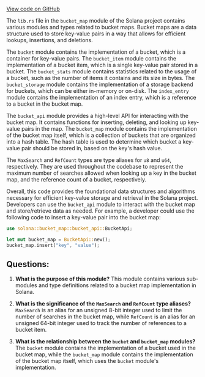 [View code on GitHub](https://github.com/solana-labs/solana/blob/master/bucket_map/src/lib.rs)

The `lib.rs` file in the `bucket_map` module of the Solana project contains various modules and types related to bucket maps. Bucket maps are a data structure used to store key-value pairs in a way that allows for efficient lookups, insertions, and deletions. 

The `bucket` module contains the implementation of a bucket, which is a container for key-value pairs. The `bucket_item` module contains the implementation of a bucket item, which is a single key-value pair stored in a bucket. The `bucket_stats` module contains statistics related to the usage of a bucket, such as the number of items it contains and its size in bytes. The `bucket_storage` module contains the implementation of a storage backend for buckets, which can be either in-memory or on-disk. The `index_entry` module contains the implementation of an index entry, which is a reference to a bucket in the bucket map.

The `bucket_api` module provides a high-level API for interacting with the bucket map. It contains functions for inserting, deleting, and looking up key-value pairs in the map. The `bucket_map` module contains the implementation of the bucket map itself, which is a collection of buckets that are organized into a hash table. The hash table is used to determine which bucket a key-value pair should be stored in, based on the key's hash value. 

The `MaxSearch` and `RefCount` types are type aliases for `u8` and `u64`, respectively. They are used throughout the codebase to represent the maximum number of searches allowed when looking up a key in the bucket map, and the reference count of a bucket, respectively.

Overall, this code provides the foundational data structures and algorithms necessary for efficient key-value storage and retrieval in the Solana project. Developers can use the `bucket_api` module to interact with the bucket map and store/retrieve data as needed. For example, a developer could use the following code to insert a key-value pair into the bucket map:

```rust
use solana::bucket_map::bucket_api::BucketApi;

let mut bucket_map = BucketApi::new();
bucket_map.insert("key", "value");
```
## Questions: 
 1. **What is the purpose of this module?** 
This module contains various sub-modules and type definitions related to a bucket map implementation in Solana.

2. **What is the significance of the `MaxSearch` and `RefCount` type aliases?** 
`MaxSearch` is an alias for an unsigned 8-bit integer used to limit the number of searches in the bucket map, while `RefCount` is an alias for an unsigned 64-bit integer used to track the number of references to a bucket item.

3. **What is the relationship between the `bucket` and `bucket_map` modules?** 
The `bucket` module contains the implementation of a bucket used in the bucket map, while the `bucket_map` module contains the implementation of the bucket map itself, which uses the `bucket` module's implementation.